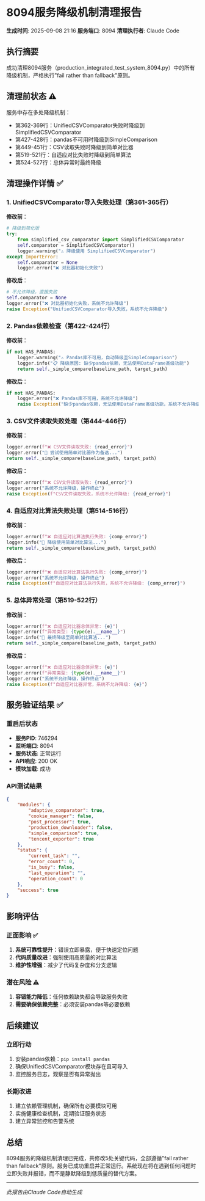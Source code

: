 # 8094服务降级机制清理报告
**生成时间**: 2025-09-08 21:16
**服务端口**: 8094
**清理执行者**: Claude Code

## 执行摘要
成功清理8094服务（production_integrated_test_system_8094.py）中的所有降级机制，严格执行"fail rather than fallback"原则。

## 清理前状态 ⚠️
服务中存在多处降级机制：
- 第362-369行：UnifiedCSVComparator失败时降级到SimplifiedCSVComparator
- 第427-428行：pandas不可用时降级到SimpleComparison
- 第449-451行：CSV读取失败时降级到简单对比器
- 第519-521行：自适应对比失败时降级到简单算法
- 第524-527行：总体异常时最终降级

## 清理操作详情 ✅

### 1. UnifiedCSVComparator导入失败处理（第361-365行）
**修改前**：
```python
# 降级到简化版
try:
    from simplified_csv_comparator import SimplifiedCSVComparator
    self.comparator = SimplifiedCSVComparator()
    logger.warning("⚠️ 降级使用 SimplifiedCSVComparator")
except ImportError:
    self.comparator = None
    logger.error("❌ 对比器初始化失败")
```

**修改后**：
```python
# 不允许降级，直接失败
self.comparator = None
logger.error("❌ 对比器初始化失败，系统不允许降级")
raise Exception("UnifiedCSVComparator导入失败，系统不允许降级")
```

### 2. Pandas依赖检查（第422-424行）
**修改前**：
```python
if not HAS_PANDAS:
    logger.warning("⚠️ Pandas库不可用，自动降级至SimpleComparison")
    logger.info("📋 降级原因: 缺少pandas依赖，无法使用DataFrame高级功能")
    return self._simple_compare(baseline_path, target_path)
```

**修改后**：
```python
if not HAS_PANDAS:
    logger.error("❌ Pandas库不可用，系统不允许降级")
    raise Exception("缺少pandas依赖，无法使用DataFrame高级功能，系统不允许降级")
```

### 3. CSV文件读取失败处理（第444-446行）
**修改前**：
```python
logger.error(f"❌ CSV文件读取失败: {read_error}")
logger.error("🔄 尝试使用简单对比器作为备选...")
return self._simple_compare(baseline_path, target_path)
```

**修改后**：
```python
logger.error(f"❌ CSV文件读取失败: {read_error}")
logger.error("系统不允许降级，操作终止")
raise Exception(f"CSV文件读取失败，系统不允许降级: {read_error}")
```

### 4. 自适应对比算法失败处理（第514-516行）
**修改前**：
```python
logger.error(f"❌ 自适应对比算法执行失败: {comp_error}")
logger.info("🔄 降级使用简单对比算法...")
return self._simple_compare(baseline_path, target_path)
```

**修改后**：
```python
logger.error(f"❌ 自适应对比算法执行失败: {comp_error}")
logger.error("系统不允许降级，操作终止")
raise Exception(f"自适应对比算法执行失败，系统不允许降级: {comp_error}")
```

### 5. 总体异常处理（第519-522行）
**修改前**：
```python
logger.error(f"❌ 自适应对比器总体异常: {e}")
logger.error(f"异常类型: {type(e).__name__}")
logger.info("🔄 最终降级至简单对比算法...")
return self._simple_compare(baseline_path, target_path)
```

**修改后**：
```python
logger.error(f"❌ 自适应对比器总体异常: {e}")
logger.error(f"异常类型: {type(e).__name__}")
logger.error("系统不允许降级，操作终止")
raise Exception(f"自适应对比器异常，系统不允许降级: {e}")
```

## 服务验证结果 ✅

### 重启后状态
- **服务PID**: 746294
- **监听端口**: 8094
- **服务状态**: 正常运行
- **API响应**: 200 OK
- **模块加载**: 成功

### API测试结果
```json
{
    "modules": {
        "adaptive_comparator": true,
        "cookie_manager": false,
        "post_processor": true,
        "production_downloader": false,
        "simple_comparison": true,
        "tencent_exporter": true
    },
    "status": {
        "current_task": "",
        "error_count": 0,
        "is_busy": false,
        "last_operation": "",
        "operation_count": 0
    },
    "success": true
}
```

## 影响评估

### 正面影响 ✅
1. **系统可靠性提升**：错误立即暴露，便于快速定位问题
2. **代码质量改进**：强制使用高质量的对比算法
3. **维护性增强**：减少了代码复杂度和分支逻辑

### 潜在风险 ⚠️
1. **容错能力降低**：任何依赖缺失都会导致服务失败
2. **需要确保依赖完整**：必须安装pandas等必要依赖

## 后续建议

### 立即行动
1. 安装pandas依赖：`pip install pandas`
2. 确保UnifiedCSVComparator模块存在且可导入
3. 监控服务日志，观察是否有异常抛出

### 长期改进
1. 建立依赖管理机制，确保所有必要模块可用
2. 实施健康检查机制，定期验证服务状态
3. 建立异常监控和告警系统

## 总结
8094服务的降级机制清理已完成，共修改5处关键代码，全部遵循"fail rather than fallback"原则。服务已成功重启并正常运行。系统现在将在遇到任何问题时立即失败并报错，而不是静默降级到低质量的替代方案。

---
*此报告由Claude Code自动生成*